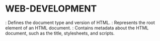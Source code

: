 # WEB-DEVELOPMENT
<!DOCTYPE html>: Defines the document type and version of HTML.
<html>: Represents the root element of an HTML document.
<head>: Contains metadata about the HTML document, such as the title, stylesheets, and scripts.
<title>: Specifies the title of the HTML document, which is displayed in the browser's title bar or tab.
<body>: Contains the visible content of the HTML document.
<ol>: Represents an ordered list.
<ul>: Represents an unordered list.
<li>: Represents a list item, used within <ol> or <ul> to define individual list items.
<a>: Creates a hyperlink, used for linking to other web pages or resources.
<img>: Inserts an image into the HTML document.
<h1> to <h6>: Represents different levels of headings, where <h1> is the highest level and <h6> is the lowest level.
<p>: Represents a paragraph of text.
<div>: Defines a division or a container that can be styled or manipulated with CSS or JavaScript.
<span>: Defines a span of text that can be styled or manipulated with CSS or JavaScript.
<ol> and <ul> can also have the type attribute to specify the type of list numbering, such as "I" (uppercase Roman numerals) or "A" (uppercase letters).

